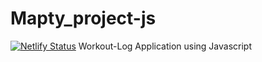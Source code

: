 # Mapty_project-js
[![Netlify Status](https://api.netlify.com/api/v1/badges/7368a4ac-dc92-4cc7-ab0f-00d7a2774b22/deploy-status)](https://app.netlify.com/sites/mapty-jj/deploys)
Workout-Log Application using Javascript 
